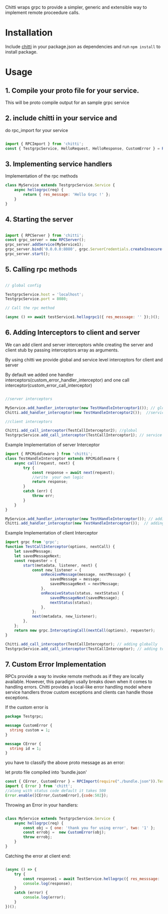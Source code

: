 Chitti wraps grpc to provide a simpler, generic and extensible way to implement remote proceedure calls.


# Installation
Include  [chitti](https://github.com/NestAway/chitti) in your package.json as dependencies and run `npm install` to install package.


# Usage

## 1. Compile your proto file for your service.
This will be proto compile output for an sample grpc service


## 2. include chitti in your service and 
   
do rpc_import for your service 

```js

import { RPCImport } from 'chitti';
const { TestgrpcService, HelloRequest, HelloResponse, CustomError } = RPCImport(require("./demo.json")).Testgrpc;

``` 

## 3. Implementing service handlers

Implementation of the rpc methods

```js
class MyService extends TestgrpcService.Service {
    async hellogrpc(req) {
        return { res_message: 'Hello Grpc !' };
    }
}
```

## 4. Starting the server

```js

import { RPCServer } from 'chitti';
const grpc_server = new RPCServer();
grpc_server.addService(MyService1);
grpc_server.bind('0.0.0.0:8080', grpc.ServerCredentials.createInsecure());
grpc_server.start();

```

## 5. Calling rpc methods

```js

// global config

TestgrpcService.host = 'localhost';
TestgrpcService.port = 8080;

// Call the rpc method

(async () => await testService1.hellogrpc1({ res_messsage: '' });)();

```

## 6. Adding Interceptors to client and server

We can add client and server interceptors while creating the server and client stub by passing interceptors array as arguments.

By using chitti we provide global and service level interceptors for client and server

By default we added one handler interceptors(custom_error_handler_interceptor) and one call interceptor(custom_error_call_interceptor)

```js

//server interceptors

MyService.add_handler_interceptor(new TestHandleInterceptor1()); // global
Chitti.add_handler_interceptor(new TestHandleInterceptor2());  //service specific

//client interceptors

Chitti.add_call_interceptor(TestCallInterceptor2); //global
TestgrpcService.add_call_interceptor(TestCallInterceptor1); // service specific

```

Example Implementation of server Interceptor

```js
import { RPCMiddleware } from 'chitti';
class TestHandleInterceptor extends RPCMiddleware {
    async call(request, next) {
        try {
            const response = await next(request);
            //write  your own logic
            return response;
        }
        catch (err) {
            throw err;
        }
    }
}

MyService.add_handler_interceptor(new TestHandleInterceptor()); // adding global
Chitti.add_handler_interceptor(new TestHandleInterceptor());  // adding to specific service

```



Example Implementation of client Interceptor

```js
import grpc from 'grpc';
function TestCallInterceptor(options, nextCall) {
    let savedMessage;
    let savedMessageNext;
    const requester = {
        start(metadata, listener, next) {
            const new_listener = {
                onReceiveMessage(message, nextMessage) {
                    savedMessage = message;
                    savedMessageNext = nextMessage;
                },
                onReceiveStatus(status, nextStatus) {
                    savedMessageNext(savedMessage);
                    nextStatus(status);
                },
            };
            next(metadata, new_listener);
        },
    };
    return new grpc.InterceptingCall(nextCall(options), requester);
}

Chitti.add_call_interceptor(TestCallInterceptor); // adding globally
TestgrpcService.add_call_interceptor(TestCallInterceptor); // adding to specific service 


```

## 7. Custom Error Implementation

RPCs provide a way to invoke remote methods as if they are locally available. However, this paradigm usally breaks down when it comes to handling errors. Chitti provides a local-like error handling model where service handlers throw custom exceptions and clients can handle those exceptions.

If the custom error is

```protobuf
package Testgrpc;

message CustomError {
  string custom = 1;
}

message CError {
  string id = 1;
}
```

you have to classify the above proto message as an error:

let proto file compiled into 'bundle.json'

```js
const { CError, CustomError } = RPCImport(require("./bundle.json")).Testgrpc;
import { Error } from 'chitt';
//along with status code default it takes 500
Error.enable([CError,CustomError],{code:502});

```

Throwing an Error in your handlers:

```js

class MyService extends TestgrpcService.Service {
    async hellogrpc(req) {
        const obj = { one: 'thank you for using error', two: '1' };
        const errobj =  new CustomError(obj);
        throw errobj;
    }
}

```

Catching the error at client end:

```js

(async () => {
    try {
        const response1 = await TestService.hellogrpc({ res_messsage: '' });
        console.log(response);
    }
    catch (error) {
        console.log(error);
    }
})();

```
